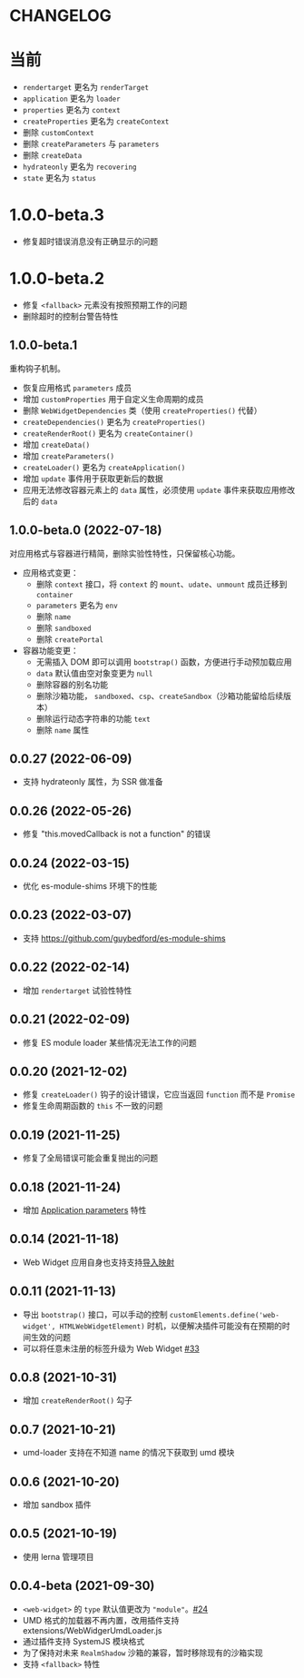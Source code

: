# CHANGELOG

# 当前

* `rendertarget` 更名为 `renderTarget`
* `application` 更名为 `loader`
* `properties` 更名为 `context`
* `createProperties` 更名为 `createContext`
* 删除 `customContext`
* 删除 `createParameters` 与 `parameters`
* 删除 `createData`
* `hydrateonly` 更名为 `recovering`
* `state` 更名为 `status`

# 1.0.0-beta.3

* 修复超时错误消息没有正确显示的问题

# 1.0.0-beta.2

* 修复 `<fallback>` 元素没有按照预期工作的问题
* 删除超时的控制台警告特性

## 1.0.0-beta.1

重构钩子机制。

* 恢复应用格式 `parameters` 成员
* 增加 `customProperties` 用于自定义生命周期的成员
* 删除 `WebWidgetDependencies` 类（使用 `createProperties()` 代替）
* `createDependencies()` 更名为 `createProperties()`
* `createRenderRoot()` 更名为 `createContainer()`
* 增加 `createData()`
* 增加 `createParameters()`
* `createLoader()` 更名为 `createApplication()`
* 增加 `update` 事件用于获取更新后的数据
* 应用无法修改容器元素上的 `data` 属性，必须使用 `update` 事件来获取应用修改后的 `data`

## 1.0.0-beta.0 (2022-07-18)

对应用格式与容器进行精简，删除实验性特性，只保留核心功能。

* 应用格式变更：
  * 删除 `context` 接口，将 `context` 的 `mount`、`udate`、`unmount` 成员迁移到 `container` 
  * `parameters` 更名为 `env`
  * 删除 `name`
  * 删除 `sandboxed`
  * 删除 `createPortal`
* 容器功能变更：
  * 无需插入 DOM 即可以调用 `bootstrap()` 函数，方便进行手动预加载应用
  * `data` 默认值由空对象变更为 `null`
  * 删除容器的别名功能
  * 删除沙箱功能， `sandboxed`、`csp`、`createSandbox`（沙箱功能留给后续版本）
  * 删除运行动态字符串的功能 `text`
  * 删除 `name` 属性

## 0.0.27 (2022-06-09)

* 支持 hydrateonly 属性，为 SSR 做准备

## 0.0.26 (2022-05-26)

* 修复 "this.movedCallback is not a function" 的错误

## 0.0.24 (2022-03-15)

* 优化 es-module-shims 环境下的性能

## 0.0.23 (2022-03-07)

* 支持 https://github.com/guybedford/es-module-shims

## 0.0.22 (2022-02-14)

* 增加 `rendertarget` 试验性特性

## 0.0.21 (2022-02-09)

* 修复 ES module loader 某些情况无法工作的问题

## 0.0.20 (2021-12-02)

* 修复 `createLoader()` 钩子的设计错误，它应当返回 `function` 而不是 `Promise`
* 修复生命周期函数的 `this` 不一致的问题

## 0.0.19 (2021-11-25)

* 修复了全局错误可能会重复抛出的问题

## 0.0.18 (2021-11-24)

* 增加 [Application parameters](./rfcs/0005-application-parameters.md) 特性

## 0.0.14 (2021-11-18)

* Web Widget 应用自身也支持支持[导入映射](https://github.com/WICG/import-maps)

## 0.0.11 (2021-11-13)

* 导出 `bootstrap()` 接口，可以手动的控制 `customElements.define('web-widget', HTMLWebWidgetElement)` 时机，以便解决插件可能没有在预期的时间生效的问题
* 可以将任意未注册的标签升级为 Web Widget [#33](https://github.com/web-widget/web-widget/pull/33)

## 0.0.8 (2021-10-31)

* 增加 `createRenderRoot()` 勾子

## 0.0.7 (2021-10-21)

* umd-loader 支持在不知道 name 的情况下获取到 umd 模块

## 0.0.6 (2021-10-20)

* 增加 sandbox 插件

## 0.0.5 (2021-10-19)

* 使用 lerna 管理项目

## 0.0.4-beta (2021-09-30)

* `<web-widget>` 的 `type` 默认值更改为 `"module"`。[#24](https://github.com/web-widget/web-widget/issues/24)
* UMD 格式的加载器不再内置，改用插件支持 extensions/WebWidgerUmdLoader.js
* 通过插件支持 SystemJS 模块格式
* 为了保持对未来 `RealmShadow` 沙箱的兼容，暂时移除现有的沙箱实现
* 支持 `<fallback>` 特性

